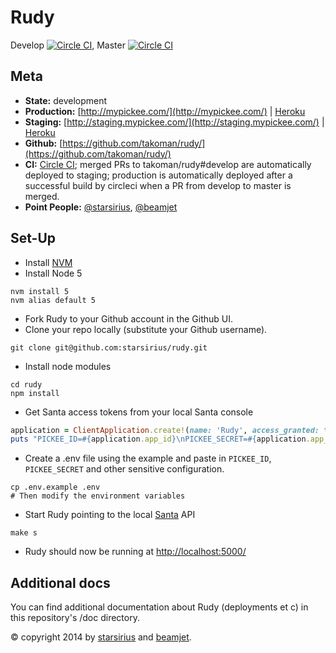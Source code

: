 # Rudy
Develop [![Circle CI](https://circleci.com/gh/takoman/rudy/tree/develop.svg?style=svg&circle-token=49e9c48ef74752b5e3bf2e33f514da8a14d0b8c8)](https://circleci.com/gh/takoman/rudy/tree/develop), Master [![Circle CI](https://circleci.com/gh/takoman/rudy/tree/master.svg?style=svg&circle-token=49e9c48ef74752b5e3bf2e33f514da8a14d0b8c8)](https://circleci.com/gh/takoman/rudy/tree/master)

Meta
---

* __State:__ development
* __Production:__ [http://mypickee.com/](http://mypickee.com/) | [Heroku](https://dashboard.heroku.com/apps/rudy-production/resources)
* __Staging:__ [http://staging.mypickee.com/](http://staging.mypickee.com/) | [Heroku](https://dashboard.heroku.com/apps/rudy-staging/resources)
* __Github:__ [https://github.com/takoman/rudy/](https://github.com/takoman/rudy/)
* __CI:__ [Circle CI](https://circleci.com/gh/takoman/rudy); merged PRs to takoman/rudy#develop are automatically deployed to staging; production is automatically deployed after a successful build by circleci when a PR from develop to master is merged.
* __Point People:__ [@starsirius](https://github.com/starsirius), [@beamjet](https://github.com/beamjet)

Set-Up
---

- Install [NVM](https://github.com/creationix/nvm)
- Install Node 5
```
nvm install 5
nvm alias default 5
```
- Fork Rudy to your Github account in the Github UI.
- Clone your repo locally (substitute your Github username).
```
git clone git@github.com:starsirius/rudy.git
```
- Install node modules
```
cd rudy
npm install
```
- Get Santa access tokens from your local Santa console
```ruby
application = ClientApplication.create!(name: 'Rudy', access_granted: true)
puts "PICKEE_ID=#{application.app_id}\nPICKEE_SECRET=#{application.app_secret}"
```
- Create a .env file using the example and paste in `PICKEE_ID`, `PICKEE_SECRET` and other sensitive configuration.
```
cp .env.example .env
# Then modify the environment variables
```
- Start Rudy pointing to the local [Santa](https://github.com/takoman/santa) API
```
make s
```
- Rudy should now be running at [http://localhost:5000/](http://localhost:5000/)

Additional docs
---

You can find additional documentation about Rudy (deployments et c) in this repository's /doc directory.

&copy; copyright 2014 by [starsirius](https://github.com/starsirius) and [beamjet](https://github.com/beamjet).
